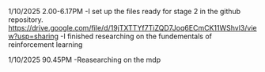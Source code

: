 1/10/2025 2.00-6.17PM
-I set up the files ready for stage 2 in the github repository.
https://drive.google.com/file/d/19jTXTTYf7TiZQD7Joq6ECmCK11WShvl3/view?usp=sharing
-I finished researching on the fundementals of reinforcement learning

1/10/2025 90.45PM
-Reasearching on the mdp
